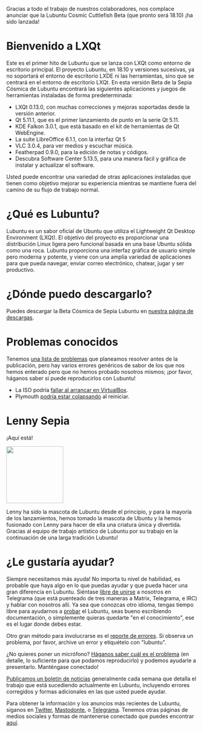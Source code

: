 Gracias a todo el trabajo de nuestros colaboradores, nos complace anunciar que la Lubuntu Cosmic Cuttlefish Beta (que pronto será 18.10) ¡ha sido lanzada!

# Bienvenido a LXQt

Este es el primer hito de Lubuntu que se lanza con LXQt como entorno de escritorio principal. El proyecto Lubuntu, en 18.10 y versiones sucesivas, ya no soportará el entorno de escritorio LXDE ni las herramientas, sino que se centrará en el entorno de escritorio LXQt. En esta versión Beta de la Sepia Cósmica de Lubuntu encontrará las siguientes aplicaciones y juegos de herramientas instaladas de forma predeterminada:

 - LXQt 0.13.0, con muchas correcciones y mejoras soportadas desde la versión anterior.
 - Qt 5.11.1, que es el primer lanzamiento de punto en la serie Qt 5.11.
 - KDE Falkon 3.0.1, que está basado en el kit de herramientas de Qt WebEngine.
 - La suite LibreOffice 6.1.1, con la interfaz Qt 5
 - VLC 3.0.4, para ver medios y escuchar música.
 - Featherpad 0.9.0, para la edición de notas y códigos.
 - Descubra Software Center 5.13.5, para una manera fácil y gráfica de instalar y actualizar el software.

Usted puede encontrar una variedad de otras aplicaciones instaladas que tienen como objetivo mejorar su experiencia mientras se mantiene fuera del camino de su flujo de trabajo normal.

# ¿Qué es Lubuntu?

Lubuntu es un sabor oficial de Ubuntu que utiliza el Lightweight Qt Desktop Environment (LXQt). El objetivo del proyecto es proporcionar una distribución Linux ligera pero funcional basada en una base Ubuntu sólida como una roca. Lubuntu proporciona una interfaz gráfica de usuario simple pero moderna y potente, y viene con una amplia variedad de aplicaciones para que pueda navegar, enviar correo electrónico, chatear, jugar y ser productivo.

# ¿Dónde puedo descargarlo?

Puedes descargar la Beta Cósmica de Sepia Lubuntu en [nuestra página de descargas](https://lubuntu.me/downloads/).

# Problemas conocidos

Tenemos [una lista de problemas](https://phab.lubuntu.me/T53) que planeamos resolver antes de la publicación, pero hay varios errores genéricos de sabor de los que nos hemos enterado pero que no hemos probado nosotros mismos; ¡por favor, háganos saber si puede reproducirlos con Lubuntu!

 - La ISO podría [fallar al arrancar en VirtualBox](https://bugs.launchpad.net/ubuntu/+source/xorg-server/+bug/1792932).
 - Plymouth [podría estar colapsando](https://bugs.launchpad.net/ubuntu/+source/gdm3/+bug/1794280) al reiniciar.

# Lenny Sepia

¡Aquí está!

<p><a href="https://wiki.ubuntu.com/Lubuntu/Marketing/Lenny?action=AttachFile&do=get&target=lennyfish.svg"><img src="https://lubuntu.me/wp-content/uploads/2018/09/lennyfish.png" height="150em" /></a></p>

Lenny ha sido la mascota de Lubuntu desde el principio, y para la mayoría de los lanzamientos, hemos tomado la mascota de Ubuntu y la hemos fusionado con Lenny para hacer de ella una criatura única y divertida. Gracias al equipo de trabajo artístico de Lubuntu por su trabajo en la continuación de una larga tradición Lubuntu!

# ¿Le gustaría ayudar?

Siempre necesitamos más ayuda! No importa tu nivel de habilidad, es probable que haya algo en lo que puedas ayudar y que pueda hacer una gran diferencia en Lubuntu. Siéntase [libre de unirse](https://lubuntu.me/links/) a nosotros en Telegrama (que está puenteado de tres maneras a Matrix, Telegrama, e IRC) y hablar con nosotros allí. Ya sea que conozcas otro idioma, tengas tiempo libre para ayudarnos a [probar](https://phab.lubuntu.me/w/testing/) el Lubuntu, seas bueno escribiendo documentación, o simplemente quieras quedarte "en el conocimiento", ese es el lugar donde debes estar.

Otro gran método para involucrarse es el [reporte de errores](https://bugs.launchpad.net/lubuntu/+filebug). Si observa un problema, por favor, archive un error y etiquételo con "lubuntu".

¿No quieres poner un micrófono? [Háganos saber cuál es el problema](https://lubuntu.me/links/) (en detalle, lo suficiente para que podamos reproducirlo) y podemos ayudarle a presentarlo.
Manténgase conectado!

[Publicamos un boletín de noticias](https://lubuntu.me/category/newsletter/) generalmente cada semana que detalla el trabajo que está sucediendo actualmente en Lubuntu, incluyendo errores corregidos y formas adicionales en las que usted puede ayudar.

Para obtener la información y los anuncios más recientes de Lubuntu, síganos en [Twitter](https://twitter.com/LubuntuOfficial), [Mastodonte](https://mastodon.technology/@lubuntu), o [Telegrama](https://t.me/LubuntuOfficial). Tenemos otras páginas de medios sociales y formas de mantenerse conectado que puedes encontrar [aquí](https://lubuntu.me/links/).
